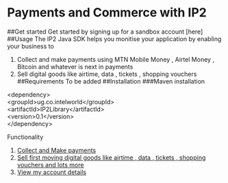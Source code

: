 # Payments and Commerce with IP2
##Get started 
Get started by signing up for a sandbox account [here] 
##Usage 
The IP2 Java SDK helps you monitise your application by enabling your business to      
1. Collect and make payments using MTN Mobile Money , Airtel Money , Bitcoin and whatever is next in payments    
2. Sell digital goods like airtime, data , tickets , shopping vouchers     
##Requirements 
To be added 
##Installation
###Maven installation

&lt;dependency&gt;<br />
  &lt;groupId&gt;ug.co.intelworld&lt;/groupId&gt;<br />
  &lt;artifactId&gt;IP2Library&lt;/artifactId&gt;<br />
  &lt;version&gt;0.1&lt;/version&gt;<br />
&lt;/dependency&gt;

Functionality    
1. [Collect and Make payments](https://github.com/IP2Labs/ip2-sdk-java/wiki/Payments)  
2. [Sell first moving digital goods like airtime , data , tickets , shopping vouchers and lots more](https://github.com/IP2Labs/ip2-sdk-java/wiki/Commerce)    
3. [View my account details](https://github.com/IP2Labs/ip2-sdk-java/wiki/Accounts)   

